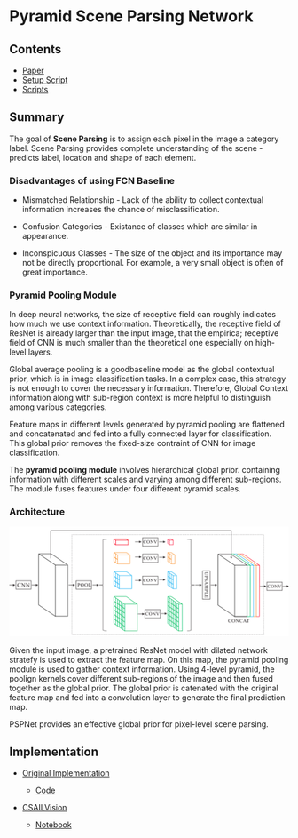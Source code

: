 # Pyramid Scene Parsing Network

## Contents

* [Paper](Paper.pdf)
* [Setup Script](setup.sh)
* [Scripts](scripts/)


## Summary 

The goal of **Scene Parsing** is to assign each pixel in the image a category label. Scene Parsing provides complete understanding of the scene - predicts label, location and shape of each element.

### Disadvantages of using FCN Baseline

* Mismatched Relationship - Lack of the ability to collect contextual information increases the chance of misclassification.

* Confusion Categories - Existance of classes which are similar in appearance. 

* Inconspicuous Classes - The size of the object and its importance may not be directly proportional. For example, a very small object is often of great importance.

### Pyramid Pooling Module

In deep neural networks, the size of receptive field can roughly indicates how much we use context information. Theoretically, the receptive field of ResNet is already larger than the input image, that the empirica; receptive field of CNN is much smaller than the theoretical one especially on high-level layers. 

Global average pooling is a goodbaseline model as the global contextual prior, which is in image classification tasks.  In a complex case, this strategy is not enough to cover the necessary information. Therefore, Global Context information along with sub-region context is more helpful to distinguish among various categories. 

Feature maps in different levels generated by pyramid pooling are flattened and concatenated and fed into a fully connected layer for classification. This global prior removes the fixed-size contraint of CNN for image classification. 

The **pyramid pooling module** involves hierarchical global prior. containing information with different scales and varying among different sub-regions. The module fuses features under four different pyramid scales.


### Architecture

![Layout](assets/Architecture.png)

Given the input image, a pretrained ResNet model with dilated network stratefy is used to extract the feature map. On this map, the pyramid pooling module is used to gather context information. Using 4-level pyramid, the poolign kernels cover different sub-regions of the image and then fused together as the global prior. The global prior is catenated with the original feature map and fed into a convolution layer to generate the final prediction map.

PSPNet provides an effective global prior for pixel-level scene parsing.

## Implementation

* [Original Implementation](https://github.com/hszhao/semseg)
	- [Code](https://github.com/hszhao/semseg/blob/7192f922b99468969cfd4535e3e35a838994b115/model/pspnet.py#L8)

* [CSAILVision](https://github.com/CSAILVision/semantic-segmentation-pytorch)
	- [Notebook](https://colab.research.google.com/github/CSAILVision/semantic-segmentation-pytorch/blob/master/notebooks/DemoSegmenter.ipynb)
